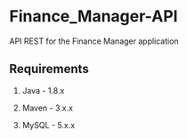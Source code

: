 # Finance_Manager-API
API REST for the Finance Manager application

## Requirements

1. Java - 1.8.x

2. Maven - 3.x.x

3. MySQL - 5.x.x
